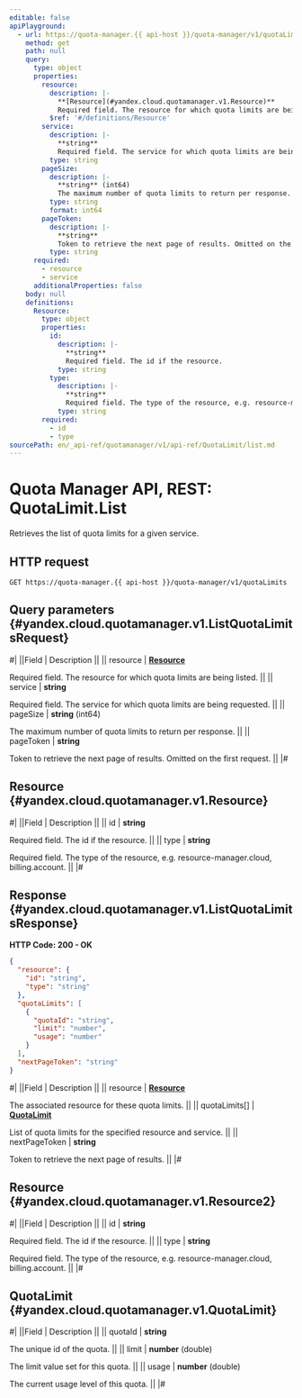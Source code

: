 ```yaml
---
editable: false
apiPlayground:
  - url: https://quota-manager.{{ api-host }}/quota-manager/v1/quotaLimits
    method: get
    path: null
    query:
      type: object
      properties:
        resource:
          description: |-
            **[Resource](#yandex.cloud.quotamanager.v1.Resource)**
            Required field. The resource for which quota limits are being listed.
          $ref: '#/definitions/Resource'
        service:
          description: |-
            **string**
            Required field. The service for which quota limits are being requested.
          type: string
        pageSize:
          description: |-
            **string** (int64)
            The maximum number of quota limits to return per response.
          type: string
          format: int64
        pageToken:
          description: |-
            **string**
            Token to retrieve the next page of results. Omitted on the first request.
          type: string
      required:
        - resource
        - service
      additionalProperties: false
    body: null
    definitions:
      Resource:
        type: object
        properties:
          id:
            description: |-
              **string**
              Required field. The id if the resource.
            type: string
          type:
            description: |-
              **string**
              Required field. The type of the resource, e.g. resource-manager.cloud, billing.account.
            type: string
        required:
          - id
          - type
sourcePath: en/_api-ref/quotamanager/v1/api-ref/QuotaLimit/list.md
---
```


# Quota Manager API, REST: QuotaLimit.List

Retrieves the list of quota limits for a given service.

## HTTP request

```
GET https://quota-manager.{{ api-host }}/quota-manager/v1/quotaLimits
```

## Query parameters {#yandex.cloud.quotamanager.v1.ListQuotaLimitsRequest}

#|
||Field | Description ||
|| resource | **[Resource](#yandex.cloud.quotamanager.v1.Resource)**

Required field. The resource for which quota limits are being listed. ||
|| service | **string**

Required field. The service for which quota limits are being requested. ||
|| pageSize | **string** (int64)

The maximum number of quota limits to return per response. ||
|| pageToken | **string**

Token to retrieve the next page of results. Omitted on the first request. ||
|#

## Resource {#yandex.cloud.quotamanager.v1.Resource}

#|
||Field | Description ||
|| id | **string**

Required field. The id if the resource. ||
|| type | **string**

Required field. The type of the resource, e.g. resource-manager.cloud, billing.account. ||
|#

## Response {#yandex.cloud.quotamanager.v1.ListQuotaLimitsResponse}

**HTTP Code: 200 - OK**

```json
{
  "resource": {
    "id": "string",
    "type": "string"
  },
  "quotaLimits": [
    {
      "quotaId": "string",
      "limit": "number",
      "usage": "number"
    }
  ],
  "nextPageToken": "string"
}
```

#|
||Field | Description ||
|| resource | **[Resource](#yandex.cloud.quotamanager.v1.Resource2)**

The associated resource for these quota limits. ||
|| quotaLimits[] | **[QuotaLimit](#yandex.cloud.quotamanager.v1.QuotaLimit)**

List of quota limits for the specified resource and service. ||
|| nextPageToken | **string**

Token to retrieve the next page of results. ||
|#

## Resource {#yandex.cloud.quotamanager.v1.Resource2}

#|
||Field | Description ||
|| id | **string**

Required field. The id if the resource. ||
|| type | **string**

Required field. The type of the resource, e.g. resource-manager.cloud, billing.account. ||
|#

## QuotaLimit {#yandex.cloud.quotamanager.v1.QuotaLimit}

#|
||Field | Description ||
|| quotaId | **string**

The unique id of the quota. ||
|| limit | **number** (double)

The limit value set for this quota. ||
|| usage | **number** (double)

The current usage level of this quota. ||
|#